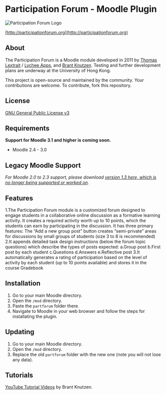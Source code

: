 # Participation Forum - Moodle Plugin

![Participation Forum Logo](http://pf.bushgrapher.org/images/logo.jpg)

[http://participationforum.org](http://participationforum.org)

## About

The Participation Forum is a Moodle module developed in 2011 by [Thomas Lextrait](http://tlextrait.com) / [Lychee Apps](http://lycheeapps.com), and [Brant Knutzen](http://brant.knutzen.se/).
Testing and further development plans are underway at the University of Hong Kong.

This project is open-source and maintained by the community. Your contributions are welcome. To contribute, fork this repository.

## License

[GNU General Public License v3](LICENSE)

## Requirements
**Support for Moodle 3.1 and higher is coming soon.**

* Moodle 2.4 - 3.0

## Legacy Moodle Support

*For Moodle 2.0 to 2.3 support, please download [version 1.3 here, which is no longer being supported or worked on](http://pf.bushgrapher.org/downloads/PartForum_1.3.0.zip)*.

## Features

1.The Participation Forum module is a customized forum designed to engage students in a collaborative online discussion as a formative learning activity. It creates a required activity worth up to 10 points, which the students can earn by participating in the discussion. It has three primary features:
The “Add a new group post” button creates “semi-private” areas for discussions by small groups of students (size 3 to 8 is recommended)
2.It appends detailed task design instructions (below the forum topic questions) which describe the types of posts expected:
   a.Group post
   b.First post by each student
   c.Questions
   d.Answers
   e.Reflective post
3.It automatically generates a rating of participation based on the level of activity by each student (up to 10 points available) and stores it in the course Gradebook

## Installation

1. Go to your main Moodle directory.
2. Open the `/mod` directory.
3. Paste the `partforum` folder there.
4. Navigate to Moodle in your web browser and follow the steps for installating the plugin.

## Updating

1. Go to your main Moodle directory.
2. Open the `/mod` directory.
3. Replace the old `partforum` folder with the new one (note you will not lose any data).

## Tutorials

[YouTube Tutorial Videos](https://www.youtube.com/playlist?list=PLU9j5H0P1sx9YoXgfZiNamrLvL8HfuIfy) by Brant Knutzen.
